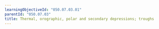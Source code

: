 ```yaml
---
learningObjectiveId: "050.07.03.01"
parentId: "050.07.03"
title: Thermal, orographic, polar and secondary depressions; troughs
---
```

